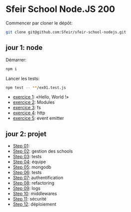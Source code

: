 # Sfeir School Node.JS 200

Commencer par cloner le dépôt:

```bash
git clone git@github.com:Sfeir/sfeir-school-nodejs.git
```

## jour 1: node

Démarrer:

```sh
npm i
```

Lancer les tests:

```sh
npm test -- **/ex01.test.js
```

- [exercice 1](./exercices/01_hello/README.md):  «Hello, World !»
- [exercice 2](./exercices/02_module/README.md): Modules 
- [exercice 3](./exercices/03_fs/README.md): fs
- [exercice 4](./exercices/04_http/README.md): http 
- [exercice 5](./exercices/05_event_emitter/README.md): event emitter

## jour 2: projet

- [Step 01](./project/step01/README.md): 
- [Step 02](./project/step02/README.md): gestion des schools
- [Step 03](./project/step03/README.md): tests
- [Step 04](./project/step04/README.md): équipe
- [Step 05](./project/step05/README.md): mongodb
- [Step 06](./project/step06/README.md): tests
- [Step 07](./project/step07/README.md): authentification
- [Step 08](./project/step08/README.md): refactoring
- [Step 09](./project/step09/README.md): logs
- [Step 10](./project/step10/README.md): middlewares
- [Step 11](./project/step11/README.md): sécurité
- [Step 12](./project/step12/README.md): déploiement